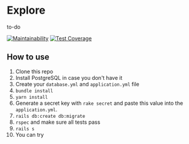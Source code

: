 
# Explore
to-do

[![Maintainability](https://api.codeclimate.com/v1/badges/3453298eb538597d1abd/maintainability)](https://codeclimate.com/github/piloterr/api.explore.piloterr.com/maintainability)
[![Test Coverage](https://api.codeclimate.com/v1/badges/3453298eb538597d1abd/test_coverage)](https://codeclimate.com/github/piloterr/api.explore.piloterr.com/test_coverage)

## How to use

1. Clone this repo
2. Install PostgreSQL in case you don't have it
3. Create your `database.yml` and `application.yml` file
4. `bundle install`
5. `yarn install`
6. Generate a secret key with `rake secret` and paste this value into the `application.yml`.
7. `rails db:create db:migrate`
8. `rspec` and make sure all tests pass
9. `rails s`
10. You can try

